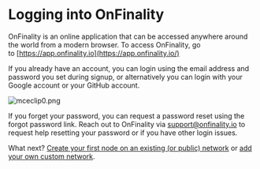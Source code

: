 # Logging into OnFinality

OnFinality is an online application that can be accessed anywhere around the world from a modern browser. To access OnFinality, go to [https://app.onfinality.io](https://app.onfinality.io/)

If you already have an account, you can login using the email address and password you set during signup, or alternatively you can login with your Google account or your GitHub account.

![mceclip0.png](https://support.onfinality.io/hc/article_attachments/900002093123/mceclip0.png)

If you forget your password, you can request a password reset using the forgot password link. Reach out to OnFinality via support@onfinality.io to request help resetting your password or if you have other login issues.

What next? [Create your first node on an existing (or public) network](https://support.onfinality.io/hc/en-us/articles/900001593946) or [add your own custom network](https://support.onfinality.io/hc/en-us/articles/900001047926).
